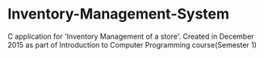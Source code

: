 # Inventory-Management-System
C application for 'Inventory Management of a store'. Created in December 2015 as part of Introduction to Computer Programming course(Semester 1)
